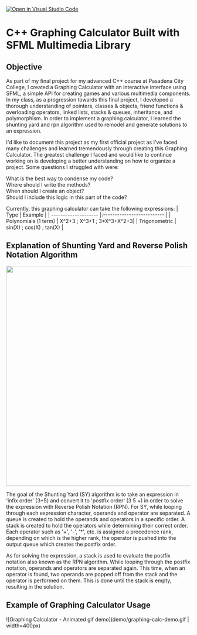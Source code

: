 [![Open in Visual Studio Code](https://classroom.github.com/assets/open-in-vscode-c66648af7eb3fe8bc4f294546bfd86ef473780cde1dea487d3c4ff354943c9ae.svg)](https://classroom.github.com/online_ide?assignment_repo_id=8027954&assignment_repo_type=AssignmentRepo)
# C++ Graphing Calculator Built with SFML Multimedia Library

## Objective
As part of my final project for my advanced C++ course at Pasadena City College, I created a Graphing Calculator with an interactive interface using SFML, a simple API for creating games and various multimedia components. In my class, as a progression towards this final project, I developed a thorough understanding of pointers, classes & objects, friend functions & overloading operators, linked lists, stacks & queues, inheritance, and polymorphism. In order to implement a graphing calculator, I learned the shunting yard and rpn algorithm used to remodel and generate solutions to an expression. 

I'd like to document this project as my first official project as I've faced many challenges and learned tremendously through creating this Graphing Calculator. The greatest challenge I faced and would like to continue working on is developing a better understanding on how to organize a project. Some questions I struggled with were:

What is the best way to condense my code? <br>
Where should I write the methods? <br>
When should I create an object? <br>
Should I include this logic in this part of the code? <br>

Currently, this graphing calculator can take the following expressions:
| Type                 | Example                    | 
| -------------------- |:--------------------------:| 
| Polynomials (1 term) | X^2+3 ; X^3+1 ; 3*X^3+X^2+3| 
| Trigonometric        | sin(X) ; cos(X) ; tan(X)   | 

## Explanation of Shunting Yard and Reverse Polish Notation Algorithm
<img src="https://upload.wikimedia.org/wikipedia/commons/thumb/2/24/Shunting_yard.svg/1000px-Shunting_yard.svg.png" width="600">

The goal of the Shunting Yard (SY) algorithm is to take an expression in 'infix order' (3+5) and convert it to 'postfix order' (3 5 +) in order to solve the expression with Reverse Polish Notation (RPN). For SY, while looping through each expression character, operands and operator are separated. A queue is created to hold the operands and operators in a specific order. A stack is created to hold the operators while determining their correct order. Each operator such as '+', '-', '*', etc. is assigned a precedence rank, depending on which is the higher rank, the operator is pushed into the output queue which creates the postfix order.

As for solving the expression, a stack is used to evaluate the postfix notation also known as the RPN algorithm. While looping through the postfix notation, operands and operators are separated again. This time, when an operator is found, two operands are popped off from the stack and the operator is performed on them. This is done until the stack is empty, resulting in the solution. 

## Example of Graphing Calculator Usage

![Graphing Calculator - Animated gif demo](demo/graphing-calc-demo.gif | width=400px)




